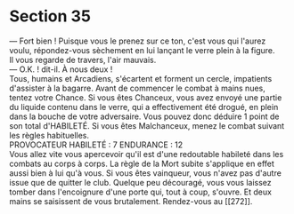 # Section 35

— Fort bien ! Puisque vous le prenez sur ce ton, c'est vous qui l'aurez voulu, répondez-vous sèchement en lui lançant le verre plein à la figure.  
Il vous regarde de travers, l'air mauvais.  
— O.K. ! dit-il. À nous deux !  
Tous, humains et Arcadiens, s'écartent et forment un cercle, impatients d'assister à la bagarre. Avant de commencer le combat à mains nues, tentez votre Chance. Si vous êtes Chanceux, vous avez envoyé une partie du liquide contenu dans le verre, qui a effectivement été drogué, en plein dans la bouche de votre adversaire. Vous pouvez donc déduire 1 point de son total d'HABILETÉ. Si vous êtes Malchanceux, menez le combat suivant les règles habituelles.  
PROVOCATEUR HABILETÉ : 7 ENDURANCE : 12  
Vous allez vite vous apercevoir qu'il est d'une redoutable habileté dans les combats au corps à corps. La règle de la Mort subite s'applique en effet aussi bien à lui qu'à vous. Si vous êtes vainqueur, vous n'avez pas d'autre issue que de quitter le club. Quelque peu découragé, vous vous laissez tomber dans l'encoignure d'une porte qui, tout à coup, s'ouvre. Et deux mains se saisissent de vous brutalement. Rendez-vous au [[272]].